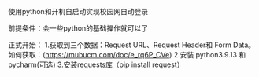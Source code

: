 使用python和开机自启动实现校园网自动登录

前提条件：会一些python的基础操作就可以了

正式开始：
    1.获取到三个数据：Request  URL、Request Header和  Form Data。如何获取：(https://mubucm.com/doc/e_rq6P_CVe)
    2.安装 python3.9.13 和  pycharm(可选)
    3.安装requests库（pip install request）
